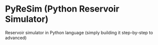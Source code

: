 # PyReSim (Python Reservoir Simulator)

Reservoir simulator in Python language (simply building it step-by-step to advanced)
